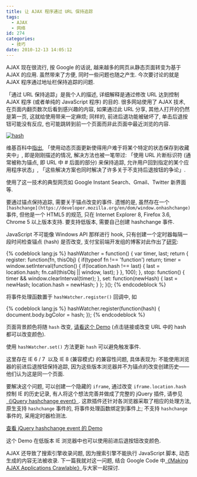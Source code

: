 ```yaml
---
title: 让 AJAX 程序通过 URL 保持追踪
tags:
  - AJAX
  - 网络
id: 274
categories:
  - 技巧
date: 2010-12-13 14:05:12
---
```


AJAX 现在很流行, 按 Google 的话说, 越来越多的网页从静态页面转变为基于 AJAX 的应用. 虽然带来了方便, 同时一些问题也随之产生. 今次要讨论的就是 AJAX 程序通过地址栏保持追踪的问题.

「通过 URL 保持追踪」是我个人的描述, 详细解释是通过修改 URL 达到控制 AJAX 程序 (或者单纯的 JavaScript 程序) 的目的. 很多网站使用了 AJAX 技术, 在页面内翻页数次后看到感兴趣的内容, 如果通过此 URL 分享, 其他人打开的仍然是第一页, 这就给使用带来一定麻烦; 同样的, 前进后退功能被破坏了, 单击后退按钮可能没有反应, 也可能跳转到前一个页面而非此页面中最近浏览的内容.

[![hash](http://img.beamnote.com/2010/ajax-hash-fragment.jpg)](http://img.beamnote.com/2010/ajax-hash-fragment.jpg)<!-- more -->

维基百科中[指出](http://zh.wikipedia.org/zh-cn/Ajax), 「使用动态页面更新使得用户难于将某个特定的状态保存到收藏夹中」, 即是刚刚描述的情况, 解决方法也被一笔带过: 「使用 URL 片断标识符 (通常被称为锚点, 即 URL 中 # 后面的部分) 来保持追踪, 允许用户回到指定的某个应用程序状态」, 「这些解决方案也同时解决了许多关于不支持后退按钮的争论」.

使用了这一技术的典型网页如 Google Instant Search、Gmail、Twitter 新界面等.

要通过锚点保持追踪, 需要关于锚点改变的事件. 遗憾的是, 虽然存在一个 `[hashchange](https://developer.mozilla.org/en/dom/window.onhashchange)` 事件, 但他是一个 HTML5 的规范, 只在 Internet Explorer 8, Firefox 3.6, Chrome 5 以上版本支持. 要支持低版本, 需要自己创建 hashchange 事件.

JavaScript 不可能像 Windows API 那样进行 hook, 只有创建一个定时器每隔一段时间检查锚点 (hash) 是否改变, 支付宝前端开发组的博客对此作出了[研究](http://ued.alipay.com/wd/2009/12/17/hash-fragment/):

{% codeblock lang:js %}
hashWatcher = function() {
    var timer, last;
    return {
        register: function(fn, thisObj) {
            if(typeof fn !== 'function') return;
            timer = window.setInterval(function() {
                if(location.hash !== last) {
                    last = location.hash;
                    fn.call(thisObj || window, last);
                }
            }, 100);
        },
        stop: function() {
            timer &amp;&amp; window.clearInterval(timer);
        },
        set: function(newHash) {
            last = newHash;
            location.hash = newHash;
        }
    };
}();
{% endcodeblock %}

将事件处理函数置于 `hashWatcher.register()` 回调中, 如

{% codeblock lang:js %}
hashWatcher.register(function(hash) {
    document.body.bgColor = hash;
});
{% endcodeblock %}

页面背景颜色将随 `hash` 改变, [请看这个 Demo](/demo/js-anchor/index2.html) (点击链接或改变 URL 中的 hash 都可以改变颜色).

使用 `hashWatcher.set()` 方法更新 `hash` 可以避免触发事件.

这里存在 IE 6 / 7  以及 IE 8 (兼容模式) 的兼容性问题, 具体表现为: 不能使用浏览器的前进后退按钮保持追踪, 因为这些版本浏览器并不为锚点的改变创建历史——他们认为这是同一个页面.

要解决这个问题, 可以创建一个隐藏的 `iframe`, 通过改变 `iframe.location.hash` 控制 IE 的历史记录, 有人将这个想法完善并做成了完整的 jQuery 插件, 请参见[《jQuery hashchange event》](http://benalman.com/projects/jquery-hashchange-plugin/). 这款插件还针对各浏览器采取了相应的处理方法, 原生支持 `hashchange` 事件的, 将事件处理函数绑定到事件上; 不支持 `hashchange` 事件的, 采用定时器检测法.

[查看 jQuery hashchange event 的 Demo](/demo/js-anchor/)

这个 Demo 在低版本 IE 浏览器中也可以使用前进后退按钮改变颜色.

AJAX 还导致了搜索引擎收录问题, 因为搜索引擎不能执行 JavaScript 脚本, 动态生成的内容无法被收录. 下一篇我就对这一问题, 结合 Google Code 中[《Making AJAX Applications Crawlable》](http://code.google.com/intl/en-US/web/ajaxcrawling/docs/learn-more.html)与大家一起探讨.
